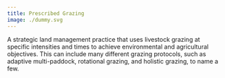 ```yaml
---
title: Prescribed Grazing
image: ./dummy.svg
---
```


A strategic land management practice that uses livestock grazing at specific intensities and times to achieve environmental and agricultural objectives. This can include many different grazing protocols, such as adaptive multi-paddock, rotational grazing, and holistic grazing, to name a few.
